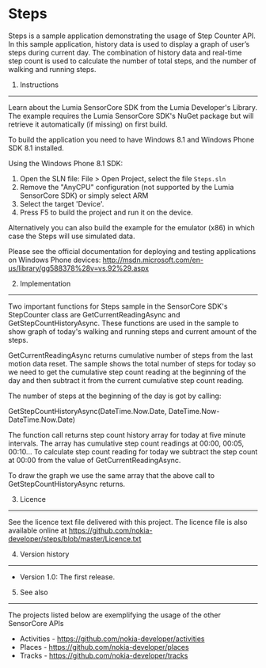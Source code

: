 Steps
=====
Steps is a sample application demonstrating the usage of Step Counter API. In this 
sample application, history data is used to display a graph of user’s steps during 
current day. The combination of history data and real-time step count is used to 
calculate the number of total steps, and the number of walking and running steps.

1. Instructions
--------------------------------------------------------------------------------

Learn about the Lumia SensorCore SDK from the Lumia Developer's Library. The
example requires the Lumia SensorCore SDK's NuGet package but will retrieve it
automatically (if missing) on first build.

To build the application you need to have Windows 8.1 and Windows Phone SDK 8.1
installed.

Using the Windows Phone 8.1 SDK:

1. Open the SLN file: File > Open Project, select the file `Steps.sln`
2. Remove the "AnyCPU" configuration (not supported by the Lumia SensorCore SDK)
or simply select ARM
3. Select the target 'Device'.
4. Press F5 to build the project and run it on the device.

Alternatively you can also build the example for the emulator (x86) in which case
the Steps will use simulated data.

Please see the official documentation for
deploying and testing applications on Windows Phone devices:
http://msdn.microsoft.com/en-us/library/gg588378%28v=vs.92%29.aspx

2. Implementation
--------------------------------------------------------------------------------

Two important functions for Steps sample in the SensorCore SDK's StepCounter class 
are GetCurrentReadingAsync and GetStepCountHistoryAsync. These functions are used in
the sample to show graph of today's walking and running steps and current amount
of the steps. 

GetCurrentReadingAsync returns cumulative number of steps from the last motion 
data reset. The sample shows the total number of steps for today so we need
to get the cumulative step count reading at the beginning of the day and then 
subtract it from the current cumulative step count reading.  

The number of steps at the beginning of the day is got by calling:

GetStepCountHistoryAsync(DateTime.Now.Date, DateTime.Now-DateTime.Now.Date)

The function call returns step count history array for today at five minute 
intervals. The array has cumulative step count readings at 00:00, 00:05, 00:10... 
To calculate step count reading for today we subtract the step count at 00:00 
from the value of GetCurrentReadingAsync.

To draw the graph we use the same array that the above call to GetStepCountHistoryAsync
returns.
 
3. Licence
--------------------------------------------------------------------------------

See the licence text file delivered with this project. The licence file is also
available online at https://github.com/nokia-developer/steps/blob/master/Licence.txt


4. Version history
--------------------------------------------------------------------------------

* Version 1.0: The first release.


5. See also
--------------------------------------------------------------------------------

The projects listed below are exemplifying the usage of the other SensorCore APIs

* Activities -  https://github.com/nokia-developer/activities
* Places - https://github.com/nokia-developer/places
* Tracks - https://github.com/nokia-developer/tracks